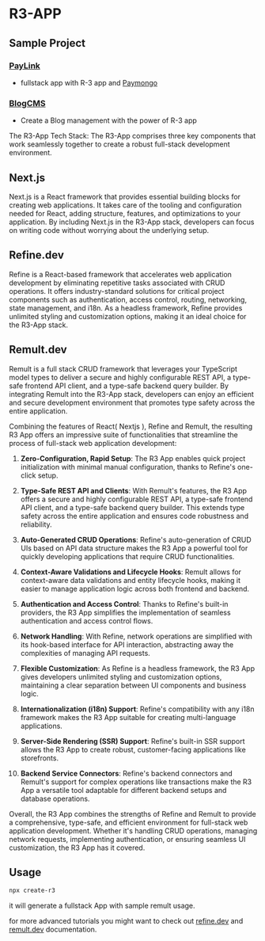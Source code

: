 
# R3-APP


## Sample Project 
### [PayLink](https://github.com/r3-apps/create-r3/tree/main/example/paylink)
 - fullstack app with R-3 app and [Paymongo](https://www.paymongo.com/)
 ### [BlogCMS](https://github.com/kalib-code/create-r3-app-demo)
 - Create a Blog management with the power of R-3 app 

 

The R3-App Tech Stack: The R3-App comprises three key components that work seamlessly together to create a robust full-stack development environment.

## Next.js
Next.js is a React framework that provides essential building blocks for creating web applications. It takes care of the tooling and configuration needed for React, adding structure, features, and optimizations to your application. By including Next.js in the R3-App stack, developers can focus on writing code without worrying about the underlying setup.

## Refine.dev
Refine is a React-based framework that accelerates web application development by eliminating repetitive tasks associated with CRUD operations. It offers industry-standard solutions for critical project components such as authentication, access control, routing, networking, state management, and i18n. As a headless framework, Refine provides unlimited styling and customization options, making it an ideal choice for the R3-App stack.

## Remult.dev
Remult is a full stack CRUD framework that leverages your TypeScript model types to deliver a secure and highly configurable REST API, a type-safe frontend API client, and a type-safe backend query builder. By integrating Remult into the R3-App stack, developers can enjoy an efficient and secure development environment that promotes type safety across the entire application.

Combining the features of React( Nextjs ), Refine and Remult, the resulting R3 App offers an impressive suite of functionalities that streamline the process of full-stack web application development:

1. **Zero-Configuration, Rapid Setup**: The R3 App enables quick project initialization with minimal manual configuration, thanks to Refine's one-click setup.

2. **Type-Safe REST API and Clients**: With Remult's features, the R3 App offers a secure and highly configurable REST API, a type-safe frontend API client, and a type-safe backend query builder. This extends type safety across the entire application and ensures code robustness and reliability.

3. **Auto-Generated CRUD Operations**: Refine's auto-generation of CRUD UIs based on API data structure makes the R3 App a powerful tool for quickly developing applications that require CRUD functionalities.

4. **Context-Aware Validations and Lifecycle Hooks**: Remult allows for context-aware data validations and entity lifecycle hooks, making it easier to manage application logic across both frontend and backend.

5. **Authentication and Access Control**: Thanks to Refine's built-in providers, the R3 App simplifies the implementation of seamless authentication and access control flows.

6. **Network Handling**: With Refine, network operations are simplified with its hook-based interface for API interaction, abstracting away the complexities of managing API requests.

7. **Flexible Customization**: As Refine is a headless framework, the R3 App gives developers unlimited styling and customization options, maintaining a clear separation between UI components and business logic.

8. **Internationalization (i18n) Support**: Refine's compatibility with any i18n framework makes the R3 App suitable for creating multi-language applications.

9. **Server-Side Rendering (SSR) Support**: Refine's built-in SSR support allows the R3 App to create robust, customer-facing applications like storefronts.

10. **Backend Service Connectors**: Refine's backend connectors and Remult's support for complex operations like transactions make the R3 App a versatile tool adaptable for different backend setups and database operations.

Overall, the R3 App combines the strengths of Refine and Remult to provide a comprehensive, type-safe, and efficient environment for full-stack web application development. Whether it's handling CRUD operations, managing network requests, implementing authentication, or ensuring seamless UI customization, the R3 App has it covered.



## Usage

```bash
npx create-r3
```

it will generate a fullstack App with sample remult usage.

for more advanced tutorials you might want to check out [refine.dev](refine.dev) and [remult.dev](remult.dev) documentation.